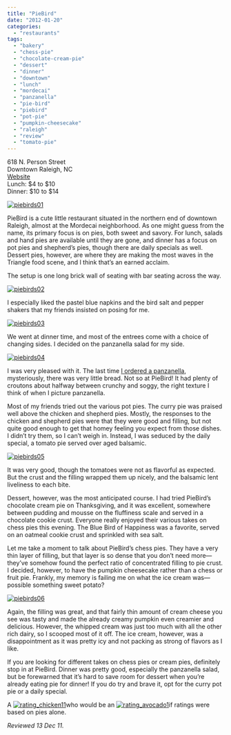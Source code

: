 ```yaml
---
title: "PieBird"
date: "2012-01-20"
categories: 
  - "restaurants"
tags: 
  - "bakery"
  - "chess-pie"
  - "chocolate-cream-pie"
  - "dessert"
  - "dinner"
  - "downtown"
  - "lunch"
  - "mordecai"
  - "panzanella"
  - "pie-bird"
  - "piebird"
  - "pot-pie"
  - "pumpkin-cheesecake"
  - "raleigh"
  - "review"
  - "tomato-pie"
---
```


618 N. Person Street\
Downtown Raleigh, NC\
[Website](http://piebirdraleigh.com/)\
Lunch: $4 to $10\
Dinner: $10 to $14

[![](http://s3.amazonaws.com/thegourmez-wpmedia/2012/01/piebirds01.jpg "piebirds01")](http://s3.amazonaws.com/thegourmez-wpmedia/2012/01/piebirds01.jpg)

PieBird is a cute little restaurant situated in the northern end of downtown Raleigh, almost at the Mordecai neighborhood. As one might guess from the name, its primary focus is on pies, both sweet and savory. For lunch, salads and hand pies are available until they are gone, and dinner has a focus on pot pies and shepherd’s pies, though there are daily specials as well. Dessert pies, however, are where they are making the most waves in the Triangle food scene, and I think that’s an earned acclaim.

The setup is one long brick wall of seating with bar seating across the way.

[![](http://s3.amazonaws.com/thegourmez-wpmedia/2012/01/piebirds02.jpg "piebirds02")](http://s3.amazonaws.com/thegourmez-wpmedia/2012/01/piebirds02.jpg)

I especially liked the pastel blue napkins and the bird salt and pepper shakers that my friends insisted on posing for me.

[![](http://s3.amazonaws.com/thegourmez-wpmedia/2012/01/piebirds03.jpg "piebirds03")](http://s3.amazonaws.com/thegourmez-wpmedia/2012/01/piebirds03.jpg)

We went at dinner time, and most of the entrees come with a choice of changing sides. I decided on the panzanella salad for my side.

[![](http://s3.amazonaws.com/thegourmez-wpmedia/2012/01/piebirds04.jpg "piebirds04")](http://s3.amazonaws.com/thegourmez-wpmedia/2012/01/piebirds04.jpg)

I was very pleased with it. The last time [I ordered a panzanella](http://www.thegourmez.com/2011/08/carolina-crossroads/), mysteriously, there was very little bread. Not so at PieBird! It had plenty of croutons about halfway between crunchy and soggy, the right texture I think of when I picture panzanella.

Most of my friends tried out the various pot pies. The curry pie was praised well above the chicken and shepherd pies. Mostly, the responses to the chicken and shepherd pies were that they were good and filling, but not quite good enough to get that homey feeling you expect from those dishes. I didn’t try them, so I can’t weigh in. Instead, I was seduced by the daily special, a tomato pie served over aged balsamic.

[![](http://s3.amazonaws.com/thegourmez-wpmedia/2012/01/piebirds05.jpg "piebirds05")](http://s3.amazonaws.com/thegourmez-wpmedia/2012/01/piebirds05.jpg)

It was very good, though the tomatoes were not as flavorful as expected. But the crust and the filling wrapped them up nicely, and the balsamic lent liveliness to each bite.

Dessert, however, was the most anticipated course. I had tried PieBird’s chocolate cream pie on Thanksgiving, and it was excellent, somewhere between pudding and mousse on the fluffiness scale and served in a chocolate cookie crust. Everyone really enjoyed their various takes on chess pies this evening. The Blue Bird of Happiness was a favorite, served on an oatmeal cookie crust and sprinkled with sea salt.

Let me take a moment to talk about PieBird’s chess pies. They have a very thin layer of filling, but that layer is so dense that you don’t need more—they’ve somehow found the perfect ratio of concentrated filling to pie crust. I decided, however, to have the pumpkin cheesecake rather than a chess or fruit pie. Frankly, my memory is failing me on what the ice cream was—possible something sweet potato?

[![](http://s3.amazonaws.com/thegourmez-wpmedia/2012/01/piebirds06.jpg "piebirds06")](http://s3.amazonaws.com/thegourmez-wpmedia/2012/01/piebirds06.jpg)

Again, the filling was great, and that fairly thin amount of cream cheese you see was tasty and made the already creamy pumpkin even creamier and delicious. However, the whipped cream was just too much with all the other rich dairy, so I scooped most of it off. The ice cream, however, was a disappointment as it was pretty icy and not packing as strong of flavors as I like.

If you are looking for different takes on chess pies or cream pies, definitely stop in at PieBird. Dinner was pretty good, especially the panzanella salad, but be forewarned that it’s hard to save room for dessert when you’re already eating pie for dinner! If you do try and brave it, opt for the curry pot pie or a daily special.

A [![](http://s3.amazonaws.com/thegourmez-wpmedia/2009/02/rating_chicken11.gif "rating_chicken11")](http://s3.amazonaws.com/thegourmez-wpmedia/2009/02/rating_chicken11.gif)who would be an [![](http://s3.amazonaws.com/thegourmez-wpmedia/2009/02/rating_avocado1.gif "rating_avocado1")](http://s3.amazonaws.com/thegourmez-wpmedia/2009/02/rating_avocado1.gif)if ratings were based on pies alone.

_Reviewed 13 Dec 11._
